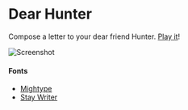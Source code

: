 # Dear Hunter

Compose a letter to your dear friend Hunter. [Play it](https://okaybenji.github.io/dear-hunter/)!

![Screenshot](http://i.imgur.com/6MeyfP0.png)

#### Fonts
* [Mightype](https://befonts.com/download/mightype)
* [Stay Writer](https://creativetacos.com/free-stay-writer-handwriting-font/)
